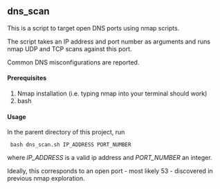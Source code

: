 ## dns_scan

This is a script to target open DNS ports using nmap scripts.

The script takes an IP address and port number as arguments and runs nmap UDP and TCP scans against this port.

Common DNS misconfigurations are reported.

#### Prerequisites

1. Nmap installation (i.e. typing nmap into your terminal should work)
2. bash

#### Usage

In the parent directory of this project, run

     bash dns_scan.sh IP_ADDRESS PORT_NUMBER

where *IP_ADDRESS* is a valid ip address and *PORT_NUMBER* an integer.

Ideally, this corresponds to an open port - most likely 53 - discovered in previous nmap exploration.
